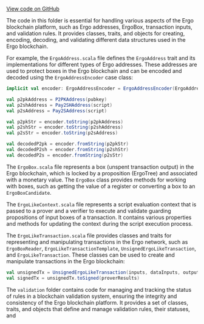 [View code on GitHub](sigmastate-interpreterhttps://github.com/ScorexFoundation/sigmastate-interpreter/.autodoc/docs/json/interpreter/shared/src/main/scala/org/ergoplatform)

The code in this folder is essential for handling various aspects of the Ergo blockchain platform, such as Ergo addresses, ErgoBox, transaction inputs, and validation rules. It provides classes, traits, and objects for creating, encoding, decoding, and validating different data structures used in the Ergo blockchain.

For example, the `ErgoAddress.scala` file defines the `ErgoAddress` trait and its implementations for different types of Ergo addresses. These addresses are used to protect boxes in the Ergo blockchain and can be encoded and decoded using the `ErgoAddressEncoder` case class:

```scala
implicit val encoder: ErgoAddressEncoder = ErgoAddressEncoder(ErgoAddressEncoder.MainnetNetworkPrefix)

val p2pkAddress = P2PKAddress(pubkey)
val p2shAddress = Pay2SHAddress(script)
val p2sAddress = Pay2SAddress(script)

val p2pkStr = encoder.toString(p2pkAddress)
val p2shStr = encoder.toString(p2shAddress)
val p2sStr = encoder.toString(p2sAddress)

val decodedP2pk = encoder.fromString(p2pkStr)
val decodedP2sh = encoder.fromString(p2shStr)
val decodedP2s = encoder.fromString(p2sStr)
```

The `ErgoBox.scala` file represents a box (unspent transaction output) in the Ergo blockchain, which is locked by a proposition (ErgoTree) and associated with a monetary value. The `ErgoBox` class provides methods for working with boxes, such as getting the value of a register or converting a box to an `ErgoBoxCandidate`.

The `ErgoLikeContext.scala` file represents a script evaluation context that is passed to a prover and a verifier to execute and validate guarding propositions of input boxes of a transaction. It contains various properties and methods for updating the context during the script execution process.

The `ErgoLikeTransaction.scala` file provides classes and traits for representing and manipulating transactions in the Ergo network, such as `ErgoBoxReader`, `ErgoLikeTransactionTemplate`, `UnsignedErgoLikeTransaction`, and `ErgoLikeTransaction`. These classes can be used to create and manipulate transactions in the Ergo blockchain:

```scala
val unsignedTx = UnsignedErgoLikeTransaction(inputs, dataInputs, outputCandidates)
val signedTx = unsignedTx.toSigned(proverResults)
```

The `validation` folder contains code for managing and tracking the status of rules in a blockchain validation system, ensuring the integrity and consistency of the Ergo blockchain platform. It provides a set of classes, traits, and objects that define and manage validation rules, their statuses, and
